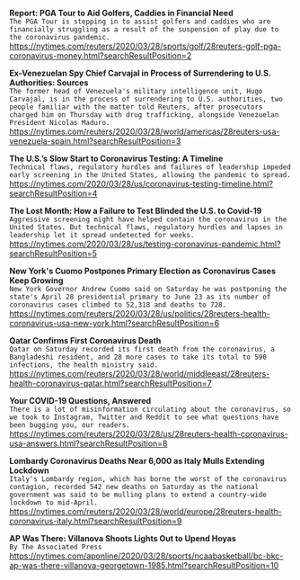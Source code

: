 **Report: PGA Tour to Aid Golfers, Caddies in Financial Need**\
`The PGA Tour is stepping in to assist golfers and caddies who are financially struggling as a result of the suspension of play due to the coronavirus pandemic.`\
https://nytimes.com/reuters/2020/03/28/sports/golf/28reuters-golf-pga-coronavirus-money.html?searchResultPosition=2

**Ex-Venezuelan Spy Chief Carvajal in Process of Surrendering to U.S. Authorities: Sources**\
`The former head of Venezuela's military intelligence unit, Hugo Carvajal, is in the process of surrendering to U.S. authorities, two people familiar with the matter told Reuters, after prosecutors charged him on Thursday with drug trafficking, alongside Venezuelan President Nicolas Maduro.`\
https://nytimes.com/reuters/2020/03/28/world/americas/28reuters-usa-venezuela-spain.html?searchResultPosition=3

**The U.S.’s Slow Start to Coronavirus Testing: A Timeline**\
`Technical flaws, regulatory hurdles and failures of leadership impeded early screening in the United States, allowing the pandemic to spread.`\
https://nytimes.com/2020/03/28/us/coronavirus-testing-timeline.html?searchResultPosition=4

**The Lost Month: How a Failure to Test Blinded the U.S. to Covid-19**\
`Aggressive screening might have helped contain the coronavirus in the United States. But technical flaws, regulatory hurdles and lapses in leadership let it spread undetected for weeks.`\
https://nytimes.com/2020/03/28/us/testing-coronavirus-pandemic.html?searchResultPosition=5

**New York's Cuomo Postpones Primary Election as Coronavirus Cases Keep Growing**\
`New York Governor Andrew Cuomo said on Saturday he was postponing the state's April 28 presidential primary to June 23 as its number of coronavirus cases climbed to 52,318 and deaths to 728.`\
https://nytimes.com/reuters/2020/03/28/us/politics/28reuters-health-coronavirus-usa-new-york.html?searchResultPosition=6

**Qatar Confirms First Coronavirus Death**\
`Qatar on Saturday recorded its first death from the coronavirus, a Bangladeshi resident, and 28 more cases to take its total to 590 infections, the health ministry said.`\
https://nytimes.com/reuters/2020/03/28/world/middleeast/28reuters-health-coronavirus-qatar.html?searchResultPosition=7

**Your COVID-19 Questions, Answered**\
`There is a lot of misinformation circulating about the coronavirus, so we took to Instagram, Twitter and Reddit to see what questions have been bugging you, our readers.`\
https://nytimes.com/reuters/2020/03/28/us/28reuters-health-coronavirus-usa-answers.html?searchResultPosition=8

**Lombardy Coronavirus Deaths Near 6,000 as Italy Mulls Extending Lockdown**\
`Italy's Lombardy region, which has borne the worst of the coronavirus contagion, recorded 542 new deaths on Saturday as the national government was said to be mulling plans to extend a country-wide lockdown to mid-April.`\
https://nytimes.com/reuters/2020/03/28/world/europe/28reuters-health-coronavirus-italy.html?searchResultPosition=9

**AP Was There: Villanova Shoots Lights Out to Upend Hoyas**\
`By The Associated Press`\
https://nytimes.com/aponline/2020/03/28/sports/ncaabasketball/bc-bkc-ap-was-there-villanova-georgetown-1985.html?searchResultPosition=10

